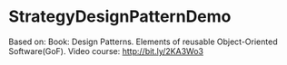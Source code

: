 # StrategyDesignPatternDemo
Based on: Book: Design Patterns. Elements of reusable Object-Oriented Software(GoF). Video course: http://bit.ly/2KA3Wo3

